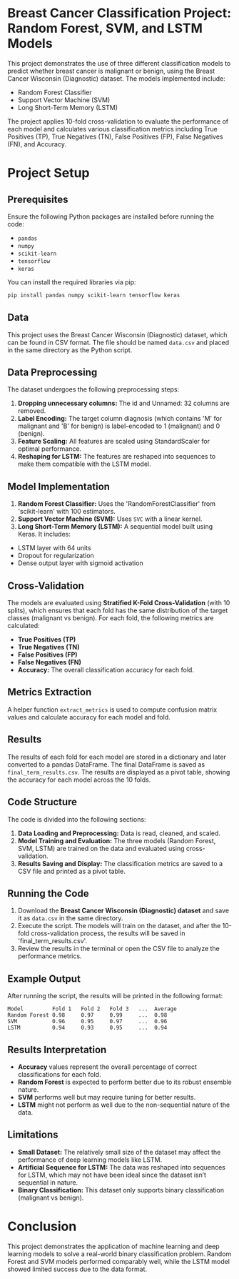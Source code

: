 # **Breast Cancer Classification Project: Random Forest, SVM, and LSTM Models**
This project demonstrates the use of three different classification models to predict whether breast cancer is malignant or benign, using the Breast Cancer Wisconsin (Diagnostic) dataset. The models implemented include:
- Random Forest Classifier
- Support Vector Machine (SVM)
- Long Short-Term Memory (LSTM)

The project applies 10-fold cross-validation to evaluate the performance of each model and calculates various classification metrics including True Positives (TP), True Negatives (TN), False Positives (FP), False Negatives (FN), and Accuracy.

# **Project Setup**
## Prerequisites
Ensure the following Python packages are installed before running the code:
- `pandas`
- `numpy`
- `scikit-learn`
- `tensorflow`
- `keras`

You can install the required libraries via pip:
```bash
pip install pandas numpy scikit-learn tensorflow keras
```

## Data
This project uses the Breast Cancer Wisconsin (Diagnostic) dataset, which can be found in CSV format. The file should be named `data.csv` and placed in the same directory as the Python script.

## Data Preprocessing
The dataset undergoes the following preprocessing steps:
1. **Dropping unnecessary columns:** The id and Unnamed: 32 columns are removed.
2. **Label Encoding:** The target column diagnosis (which contains 'M' for malignant and 'B' for benign) is label-encoded to 1 (malignant) and 0 (benign).
3. **Feature Scaling:** All features are scaled using StandardScaler for optimal performance.
4. **Reshaping for LSTM:** The features are reshaped into sequences to make them compatible with the LSTM model.

## Model Implementation
1. **Random Forest Classifier:** Uses the 'RandomForestClassifier' from 'scikit-learn' with 100 estimators.
2. **Support Vector Machine (SVM):** Uses `SVC` with a linear kernel.
3. **Long Short-Term Memory (LSTM):** A sequential model built using Keras. It includes:
- LSTM layer with 64 units
- Dropout for regularization
- Dense output layer with sigmoid activation

## Cross-Validation
The models are evaluated using **Stratified K-Fold Cross-Validation** (with 10 splits), which ensures that each fold has the same distribution of the target classes (malignant vs benign). For each fold, the following metrics are calculated:
- **True Positives (TP)**
- **True Negatives (TN)**
- **False Positives (FP)**
- **False Negatives (FN)**
- **Accuracy:** The overall classification accuracy for each fold.

## Metrics Extraction
A helper function `extract_metrics` is used to compute confusion matrix values and calculate accuracy for each model and fold.

## Results
The results of each fold for each model are stored in a dictionary and later converted to a pandas DataFrame. The final DataFrame is saved as `final_term_results.csv`. The results are displayed as a pivot table, showing the accuracy for each model across the 10 folds.

## Code Structure
The code is divided into the following sections:
1. **Data Loading and Preprocessing:** Data is read, cleaned, and scaled.
2. **Model Training and Evaluation:** The three models (Random Forest, SVM, LSTM) are trained on the data and evaluated using cross-validation.
3. **Results Saving and Display:** The classification metrics are saved to a CSV file and printed as a pivot table.

## Running the Code
1. Download the **Breast Cancer Wisconsin (Diagnostic) dataset** and save it as `data.csv` in the same directory.
2. Execute the script. The models will train on the dataset, and after the 10-fold cross-validation process, the results will be saved in 'final_term_results.csv'.
3. Review the results in the terminal or open the CSV file to analyze the performance metrics.

## Example Output
After running the script, the results will be printed in the following format:
```plaintext
Model         Fold 1   Fold 2   Fold 3   ...  Average
Random Forest 0.98     0.97     0.99     ...  0.98
SVM           0.96     0.95     0.97     ...  0.96
LSTM          0.94     0.93     0.95     ...  0.94
```

## Results Interpretation
- **Accuracy** values represent the overall percentage of correct classifications for each fold.
- **Random Forest** is expected to perform better due to its robust ensemble nature.
- **SVM** performs well but may require tuning for better results.
- **LSTM** might not perform as well due to the non-sequential nature of the data.

## Limitations
- **Small Dataset:** The relatively small size of the dataset may affect the performance of deep learning models like LSTM.
- **Artificial Sequence for LSTM:** The data was reshaped into sequences for LSTM, which may not have been ideal since the dataset isn’t sequential in nature.
- **Binary Classification:** This dataset only supports binary classification (malignant vs benign).

# Conclusion
This project demonstrates the application of machine learning and deep learning models to solve a real-world binary classification problem. Random Forest and SVM models performed comparably well, while the LSTM model showed limited success due to the data format.

